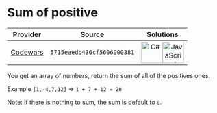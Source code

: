 [_metadata_:generated]: - "true"

# Sum of positive

<!-- INFO TABLE BEGIN -->

| Provider                                        | Source                                                                               | Solutions                                                                                                                                                                                                                                                                                       |
| :---------------------------------------------: | :----------------------------------------------------------------------------------: | :---------------------------------------------------------------------------------------------------------------------------------------------------------------------------------------------------------------------------------------------------------------------------------------------: |
| [Codewars](../../../docs/providers/Codewars.md) | [`5715eaedb436cf5606000381`](https://www.codewars.com/kata/5715eaedb436cf5606000381) | [<img src="https://res.cloudinary.com/rascaltwo/image/upload/v1631924063/c_bnvpsm.svg" alt="C#" title="C#" width="50" />](solve.cs)[<img src="https://res.cloudinary.com/rascaltwo/image/upload/v1631924076/javascript_ehszr7.svg" alt="JavaScript" title="JavaScript" width="50" />](solve.js) |

<!-- INFO TABLE END -->

You get an array of numbers, return the sum of all of the positives ones.

Example `[1,-4,7,12]` => `1 + 7 + 12 = 20`

Note: if there is nothing to sum, the sum is default to `0`.

